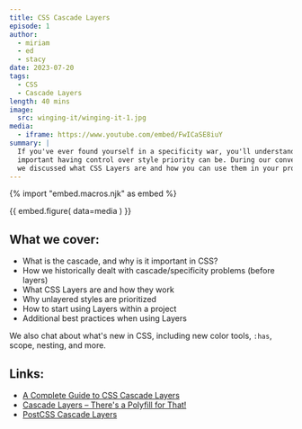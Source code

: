 ```yaml
---
title: CSS Cascade Layers
episode: 1
author:
  - miriam
  - ed
  - stacy
date: 2023-07-20
tags:
  - CSS
  - Cascade Layers
length: 40 mins
image:
  src: winging-it/winging-it-1.jpg
media:
  - iframe: https://www.youtube.com/embed/FwICaSE8iuY
summary: |
  If you've ever found yourself in a specificity war, you'll understand how
  important having control over style priority can be. During our conversation,
  we discussed what CSS Layers are and how you can use them in your project.
---
```


{% import "embed.macros.njk" as embed %}

{{ embed.figure(
  data=media
) }}

## What we cover:

- What is the cascade, and why is it important in CSS?
- How we historically dealt with cascade/specificity problems (before layers)
- What CSS Layers are and how they work
- Why unlayered styles are prioritized
- How to start using Layers within a project
- Additional best practices when using Layers

We also chat about what's new in CSS, including new color tools, `:has`, scope,
nesting, and more.

## Links:

- [A Complete Guide to CSS Cascade Layers](https://css-tricks.com/css-cascade-layers/)
- [Cascade Layers – There's a Polyfill for That!](/2022/06/21/cascade-layers-polyfill/)
- [PostCSS Cascade Layers](https://www.npmjs.com/package/@csstools/postcss-cascade-layers)
